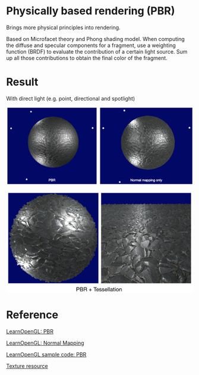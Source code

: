 # Physically based rendering (PBR)

Brings more physical principles into rendering.

Based on Microfacet theory and Phong shading model.
When computing the diffuse and specular components for a fragment,
use a weighting function (BRDF) to evaluate the contribution of a certain light source.
Sum up all those contributions to obtain the final color of the fragment.

# Result

With direct light (e.g. point, directional and spotlight)

![result](./result/result.png)

![result2](./result/result2.png)

# Reference

[LearnOpenGL: PBR](https://learnopengl.com/PBR/Theory)

[LearnOpenGL: Normal Mapping](https://learnopengl.com/Advanced-Lighting/Normal-Mapping)

[LearnOpenGL sample code: PBR](https://github.com/JoeyDeVries/LearnOpenGL/tree/master/src/6.pbr)

[Texture resource](3dtextures.me)
